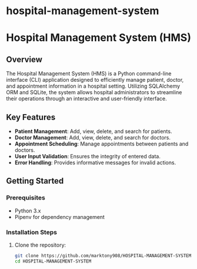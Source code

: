 # hospital-management-system

# Hospital Management System (HMS)

## Overview
The Hospital Management System (HMS) is a Python command-line interface (CLI) application designed to efficiently manage patient, doctor, and appointment information in a hospital setting. Utilizing SQLAlchemy ORM and SQLite, the system allows hospital administrators to streamline their operations through an interactive and user-friendly interface.

## Key Features
- **Patient Management**: Add, view, delete, and search for patients.
- **Doctor Management**: Add, view, delete, and search for doctors.
- **Appointment Scheduling**: Manage appointments between patients and doctors.
- **User Input Validation**: Ensures the integrity of entered data.
- **Error Handling**: Provides informative messages for invalid actions.

## Getting Started

### Prerequisites
- Python 3.x
- Pipenv for dependency management

### Installation Steps
1. Clone the repository:
   ```bash
   git clone https://github.com/marktony908/HOSPITAL-MANAGEMENT-SYSTEM.git
   cd HOSPITAL-MANAGEMENT-SYSTEM
